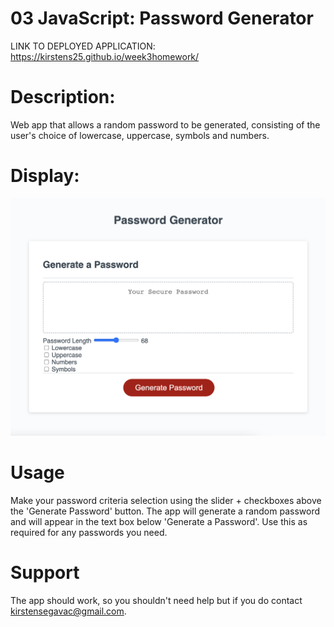 # 03 JavaScript: Password Generator

LINK TO DEPLOYED APPLICATION:
https://kirstens25.github.io/week3homework/

# Description:
Web app that allows a random password to be generated, consisting of the user's choice of lowercase, uppercase, symbols and numbers.

# Display:
![Image of Deployed Application](Assets/deployed-image.png "Deployed App")

# Usage
Make your password criteria selection using the slider + checkboxes above the 'Generate Password' button. The app will generate a random password and will appear in the text box below 'Generate a Password'. Use this as required for any passwords you need.

# Support
The app should work, so you shouldn't need help but if you do contact kirstensegavac@gmail.com.


